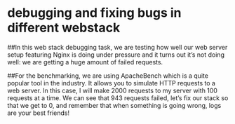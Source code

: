 # debugging and fixing bugs in different webstack

##In this web stack debugging task, we are testing how well our web server setup featuring Nginx is doing under pressure and it turns out it’s not doing well: we are getting a huge amount of failed requests.

##For the benchmarking, we are using ApacheBench which is a quite popular tool in the industry. It allows you to simulate HTTP requests to a web server. In this case, I will make 2000 requests to my server with 100 requests at a time. We can see that 943 requests failed, let’s fix our stack so that we get to 0, and remember that when something is going wrong, logs are your best friends!
